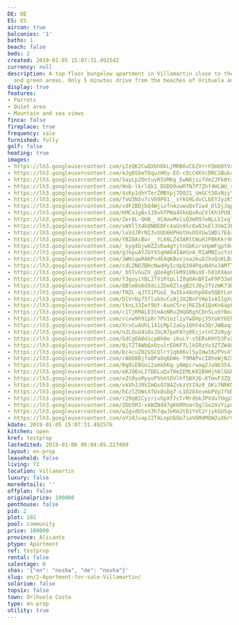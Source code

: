 ```yaml
---
DE: DE
ES: ES
aircon: true
balconies: '1'
baths: 1
beach: false
beds: 2
created: 2019-01-05 15:07:31.492542
currency: null
description: A top floor bungalow apartment in Villamartin close to the golf course
  and green areas. Only 5 minutes drive from the beaches of Orihuela and Torrevieja.
display: true
features:
- Parrots
- Quiet area
- Mountain and sea views
finca: false
fireplace: true
frequency: sale
furnished: fully
golf: false
heating: true
images:
- https://lh3.googleusercontent.com/yIzQK2CwQXbhOkLjMRB6vCbZVrrFQmbOtVa4daU1xNCz-M1VlmZSyqWYCYSsPeCtNZgWwQDa70yXnZugXsc5=w640-rj-e30-l100
- https://lh3.googleusercontent.com/mJgBSbeTOquzH0y-EO-cDcCKKVcDRCSBubrHoyN27_UJ2L4ucDE_JYmG8QjAGdP7ijozSvwS5wOqeeIUkWo=w640-rj-e30-l100
- https://lh3.googleusercontent.com/SayLp2OntuyRSVMKg_EwN6jsifVm2JPk0trmH1i_I2pxGRyNb-AuSiXcVl_zzjwFJFNiNfhaMRTwZqiNbXkK=w640-rj-e30-l100
- https://lh3.googleusercontent.com/Wnb-lkrlQk1_DGDQ9uwRTN7P7Zhf4HLWU_rrMSFI7g4Au9-UYcQ7BE6uD2K8GzH1eCXajJDGrPoUQAzBB6gO=w640-rj-e30-l100
- https://lh3.googleusercontent.com/4sKp1dhYTerZMBVpj7D021_UmGCt58zNzyY8lHCg8K6NqZn1ss8UKx6Q1YEPHzrQZYiaN64XBigU6rXTHDUW=w640-rj-e30-l100
- https://lh3.googleusercontent.com/foU3N5v7cV60P01__sYkG9LdvCLbEYJyzK5vXEC40pN6vj0dPZ_WH-CORg_bUdGoF8xf6KuvoKIuFNCwz5amnQ=w640-rj-e30-l100
- https://lh3.googleusercontent.com/vdFZBDjbQ4WjszfnAzuwuQvfiw4_DlDjJqpYbws8K60bdSdtmkR02OSxVaL2t8N3M3SCFTjdL2ltDT7P7Tz6=w640-rj-e30-l100
- https://lh3.googleusercontent.com/KMCa1g8x1J9vhTPWa4XkGQxRuCVlKh3PU81O-VK1i69xg1oUxSSUNo7i3ISdo_VoMU0dZS00su0LXk49VZC2=w640-rj-e30-l100
- https://lh3.googleusercontent.com/Zer8L-QHB__9CAmvMxlsQ3mR97eNLLkIxqlNqwnTN_6BqK4LgZpJQf6DUMZgLg4FFrRg45TbXSrmK5H61obM=w640-rj-e30-l100
- https://lh3.googleusercontent.com/vWXllX4bQNBEDFc4aGn95cOxN3xEl3VmI3FSdaFDUFIqca-xpyeiEQb-2_sD-El0KnGaT5eful-gctw59fQ=w640-rj-e30-l100
- https://lh3.googleusercontent.com/loVdJRrNI3vUUU6HPHotHvOSVUw1WDi7EAxbhLjqF48ivxbtROnXfz6iCOWKkGmRCPpFDG-DFDIo33eeaPU0Hw=w640-rj-e30-l100
- https://lh3.googleusercontent.com/YBZ8AsBor__YL66LZ43ARtCWuHJPBkKkr4KJj5AzPaR31XzIB6VmR2BFYYOHiFMz81bYA50mp-vZ_Jl4DZKo=w640-rj-e30-l100
- https://lh3.googleusercontent.com/_kyg4DjwHZZsRa4gYjtnGbKzrsHpWFgpt0mCtK40w_wWuW2aPb4UgiMF--ifosdG0kEraT1YfEObLQqHBT87=w640-rj-e30-l100
- https://lh3.googleusercontent.com/gJkpuAYJGYXSqHA64IAmSnA_RIaMNIusYxLG89jKoolly3AIXUFH8ppnciRUEtBNr-L0Qo198-hvp9qaNjmJyA=w640-rj-e30-l100
- https://lh3.googleusercontent.com/3WHiqwR8KPsdEAqKBxsjoazkuOJXxQzKLBx0vBliY3D6Cn9L0esanqhY_vISDJGcH8FOQykdpQ_Du56uNeQ=w640-rj-e30-l100
- https://lh3.googleusercontent.com/cdLZNDZBHcNwdHyIcdpQ394PquN4hxJAMTT3atbqjVt1WvxfAPrLOTBXEM9QsbKwDQos8qa1Lv4aKzfaTpY=w640-rj-e30-l100
- https://lh3.googleusercontent.com/_b5TvGuZX_gDo4ghlkM918NsXE-h81KXAoCvUQXnh6eDvq4EAK5g3ZEREnEhY980Og-Ocs1-rEYMJqtKYccB=w640-rj-e30-l100
- https://lh3.googleusercontent.com/Y3guyiYBL2TViRtpLlZ8qOAnBFIwF9P33ePfJRynnAomvag8Fw01kqDooB49J6CgprqyVyRuYYSHyqYWQoo=w640-rj-e30-l100
- https://lh3.googleusercontent.com/QBtm8o6dXdciZDe0ZlxgB2tJ0yJfVzWK73RyTLlZRogqFKBuif18Vd_T1hlt5wBBuaAKeF91_jIBS4md2vIxrA=w640-rj-e30-l100
- https://lh3.googleusercontent.com/THZL-qJT51PGoI_3wIkx4Anhp66o5QBtLo0vt2HX1K90gD6rbXNTrPBNLWPfHoB6FtSOxho5mzsn14iOb4kNag=w640-rj-e30-l100
- https://lh3.googleusercontent.com/DlVrNy75flxbXvCu0jJX2BnFYHp1xA51gXuBGwlig6BSZqSWsEDU8VF2iTMwtZHe-SweYdJXNBZ5zg_p7687=w640-rj-e30-l100
- https://lh3.googleusercontent.com/tknL33Iet9Ut-AuoCSrejREIb41QvKn6apFU_PrOVfk6ZYsfN5cbJ7rrBoPMaYukz8GiDGUv3sQUlQ_j7hIT=w640-rj-e30-l100
- https://lh3.googleusercontent.com/c1TjRMALD3tmAoNRuZHQORghCDnSLubYNoakZ1YyshzGJiRj0sTyTpBWYl_PlFvSLvmzc-l9HbwIIRC-k3ef=w640-rj-e30-l100
- https://lh3.googleusercontent.com/rcxw9h91p8r7PU1ozl1yYwDHpj35toKY6EhaRGYBO6v-3dc65tUdZQb79P5tVT180RB0BoZiqnKvMao8HrYtSg=w640-rj-e30-l100
- https://lh3.googleusercontent.com/XrxCuAUhL141LMpl2aGy1QhF4x3QrJWBaqxDs7pYLVi4CNTh5XDINA6QxW9sKelpMIzAnX0RUYT0oQmJjnPn=w640-rj-e30-l100
- https://lh3.googleusercontent.com/n2LOuU4sOxJbLN7poFAYy0EcjxtnC2U9ygsMmOGSFlk_zAwK8R6uZjDPusxxO1-m34Dlt20lcd5mOxeEtqg=w640-rj-e30-l100
- https://lh3.googleusercontent.com/GdCgOA8dicpBh0e-iKuLY-s5ERsKHYD3FvXj3LFiWTr0bsJiPgerj0GsZK2RimopNimLeu6xt7vpdEqasymt=w640-rj-e30-l100
- https://lh3.googleusercontent.com/0iTZTAWbQxOzulrEDKF7LlkERzVv3ZTZW4Qjx9pHnJDCDAchVaHgEQ33ZQGnmkH-m4hHYGbCk_kC5bYJiaElOw=w640-rj-e30-l100
- https://lh3.googleusercontent.com/bc4cuZ02GSCOlrY1q606vlSyIHw162PVsXYubKM5QsIYI9vea4pF_ecwjPRgYpdkiVdE_bd3zoaM5UOu5GAu_A=w640-rj-e30-l100
- https://lh3.googleusercontent.com/rA6D8Bjfa0PaOq6bWe-T9MAPxcI8heWjN2XQjoouXpwzQOTG8uKsLhxyVzR-SjWWlRAHo5ho06PSG9_7E7Q=w640-rj-e30-l100
- https://lh3.googleusercontent.com/Bg0iEBGoi2amkbKq-yAWpcrwag2Ja9b354J4Cq8cJfFfGopoE6pC571k0SWRboiqPY8npeyLEyVfsM_LXTc=w640-rj-e30-l100
- https://lh3.googleusercontent.com/eKJQ6nLIfDELuQxT0mIEMLK8IB9Hjh6lGGFcFZr4ZV5X8T87nIueXIFRcK6IEd1Dk7Wup1fyWkPRYpUqhQ1U=w640-rj-e30-l100
- https://lh3.googleusercontent.com/eZtByoMyyoP5hXtDVlhf5BXJ6-KTmxF3ZQjOVTumiSdacOVb_uJ7rg0kquoQcU1mc3Y61XPPTK3Oysl58beL=w640-rj-e30-l100
- https://lh3.googleusercontent.com/vkVhJJRVZmQsO784ZvkzVtI9z0_OKi7NRKMTa377G5o7BDu-ivNwLv3tsMlxyK3X9aSBnW-rBM9Suy4ZQKY=w640-rj-e30-l100
- https://lh3.googleusercontent.com/hCzlZOWxXfUx8sDg7-L1D2bXevmbPVpIfbDy2F4IsHpldPiXTT3kEBNOaXE3xkU4OE8s-B3pgCMzFOl3o-dbZA=w640-rj-e30-l100
- https://lh3.googleusercontent.com/r29q8ICyzrivhpXf7cTrMrdbkJPVdufUqpX9PEdF5QSjXxeXkmpCGOaIk_j5PC-r_BVJHJH4AznfJX7Bkic=w640-rj-e30-l100
- https://lh3.googleusercontent.com/ZOb5MJ-xkWZN497gKKRMxmrDglSo2XvYipubtdNqgMpuo3Js4C_2izM7e5o0Lx6fy-cijINtXoEwAY_rysVN=w640-rj-e30-l100
- https://lh3.googleusercontent.com/wZgvdUSsn3h7qwJeKmJtb1Yet2rjykGU5qAwXRPWEBLj6JknecqaA_JEpedWI_mlEj6uqU6zieZIeaBeVgU=w640-rj-e30-l100
- https://lh3.googleusercontent.com/oYz8JvapJ2TALopUbOo7ioV6MdMQW2uXbrVmF7rqiEjeZYx_3RXqPPVlYhFK2Ohd80Yz_yxfLeRh1VLDiNNw_w=w640-rj-e30-l100
kdate: 2019-01-05 15:07:31.492576
kitchen: open
kref: testprop
lastedited: 2019-01-06 00:04:05.227489
layout: en-prop
leasehold: false
living: 72
location: Villamartin
luxury: false
moredetails: ''
offplan: false
originalprice: 100000
penthouse: false
pid: 2
plot: 102
pool: community
price: 100000
province: Alicante
ptype: Apartment
ref: testprop
rental: false
salestage: 0
shas: '{"en": "nosha", "de": "nosha"}'
slug: en/2-Apartment-for-sale-Villamartin/
solarium: false
topsix: false
town: Orihuela Costa
type: en-prop
utility: true
---
```

